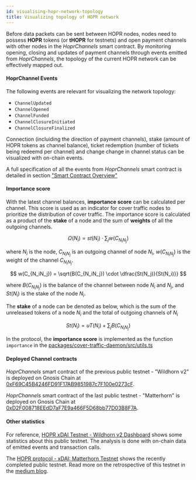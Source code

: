 ```yaml
---
id: visualising-hopr-network-topology
title: Visualizing topology of HOPR network
---
```


Before data packets can be sent between HOPR nodes, nodes need to possess **HOPR** tokens (or **tHOPR** for testnets) and open payment channels with other nodes in the _HoprChannels_ smart contract. By monitoring opening, closing and updates of payment channels through events emitted from _HoprChannels_, the topology of the current HOPR network can be effectively mapped out.

#### HoprChannel Events

The following events are relevant for visualizing the network topology:

- `ChannelUpdated`
- `ChannelOpened`
- `ChannelFunded`
- `ChannelClosureInitiated`
- `ChannelClosureFinalized`

Connection (incluiding the direction of payment channels), stake (amount of HOPR tokens as channel balance), ticket redemption (number of tickets being redeemd per channel) and change change in channel status can be visualized with on-chain events.

A full specification of all the events from _HoprChannels_ smart contract is detailed in section ["Smart Contract Overview"](/developers/smart-contract)

#### Importance score

With the latest channel balances, **importance score** can be calculated per channel. This score is used as an indicator for cover traffic nodes to prioritize the distribution of cover traffic.
The importance score is calculated as a product of the **stake** of a node and the sum of **weights** of all the outgoing channels.

$$
\Omega(N_i) = st(N_i) \cdot \sum_{j} w(C_{N_iN_j})
$$

where $N_{i}$ is the node, $C_{N_iN_j}$ is an outgoing channel of node $N_{i}$, $w(C_{N_iN_j})$ is the weight of the channel $C_{N_iN_j}$.

$$
w(C_{N_iN_j}) = \sqrt{B(C_{N_iN_j}) \cdot \dfrac{St(N_j)}{St(N_i)}}
$$

where $B(C_{N_iN_j})$ is the balance of the channel between node $N_i$ and $N_j$, and $St(N_i)$ is the stake of the node $N_i$.

The **stake** of a node can be denoted as below, which is the sum of the unreleased tokens of a node $N_i$ and the total of outgoing channels of $N_i$

$$
St(N_i) = uT(N_i) + \sum_{j} B(C_{N_iN_j})
$$

In the protocol, the **importance score** is implemented as the function `importance` in the [packages/cover-traffic-daemon/src/utils.ts](https://github.com/hoprnet/hoprnet/blob/master/packages/cover-traffic-daemon/src/utils.ts)

#### Deployed Channel contracts

_HoprChannels_ smart contract of the previous public testnet - "Wildhorn v2" is deployed on Gnosis Chain at [0xF69C45B4246FD91F17AB9851987c7F100e0273cF](https://blockscout.com/xdai/mainnet/address/0xF69C45B4246FD91F17AB9851987c7F100e0273cF/contracts).

_HoprChannels_ smart contract of the last public testnet - "Matterhorn" is deployed on Gnosis Chain at [0xD2F008718EEdD7aF7E9a466F5D68bb77D03B8F7A](https://blockscout.com/xdai/mainnet/address/0xD2F008718EEdD7aF7E9a466F5D68bb77D03B8F7A/transactions).

#### Other statistics

For reference, [HOPR xDAI Testnet - Wildhorn v2 Dashboard](https://dune.xyz/hoprnet/HOPR-xDAI-Testnet-Wildhorn-v2) shows some statistics about this public testnet. The analysis is done with on-chain data of emitted events and transaction calls.

The [HOPR protocol - xDAI: Matterhorn Testnet](https://dune.xyz/hoprnet/HOPR-xDAI-Testnet-Matterhorn) shows the recently completed public testnet. Read more on the retrospective of this testnet in the [medium blog](https://medium.com/hoprnet/matterhorn-retrospective-c37f0077b13e).
